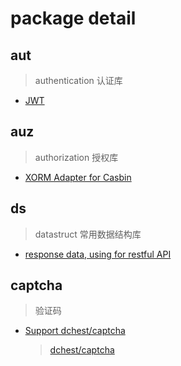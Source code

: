 # package detail

## aut
> authentication 认证库

- [JWT](https://github.com/IrvinYoung/gutil/blob/master/aut/jwt.go)
    
## auz 
> authorization 授权库

- [XORM Adapter for Casbin](https://github.com/IrvinYoung/gutil/blob/master/auz/casbinAdapterByXORM.go)

## ds
> datastruct 常用数据结构库

- [response data, using for restful API](https://github.com/IrvinYoung/gutil/blob/master/ds/result.go)

## captcha
> 验证码

- [Support dchest/captcha](https://github.com/IrvinYoung/gutil/blob/master/captcha/dchestCaptcha.go)  
    >[dchest/captcha](https://github.com/dchest/captcha)